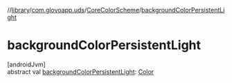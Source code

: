 //[library](../../../index.md)/[com.glovoapp.uds](../index.md)/[CoreColorScheme](index.md)/[backgroundColorPersistentLight](background-color-persistent-light.md)

# backgroundColorPersistentLight

[androidJvm]\
abstract val [backgroundColorPersistentLight](background-color-persistent-light.md): [Color](https://developer.android.com/reference/kotlin/androidx/compose/ui/graphics/Color.html)
